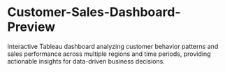 # Customer-Sales-Dashboard-Preview
Interactive Tableau dashboard analyzing customer behavior patterns and sales performance across multiple regions and time periods, providing actionable insights for data-driven business decisions.
